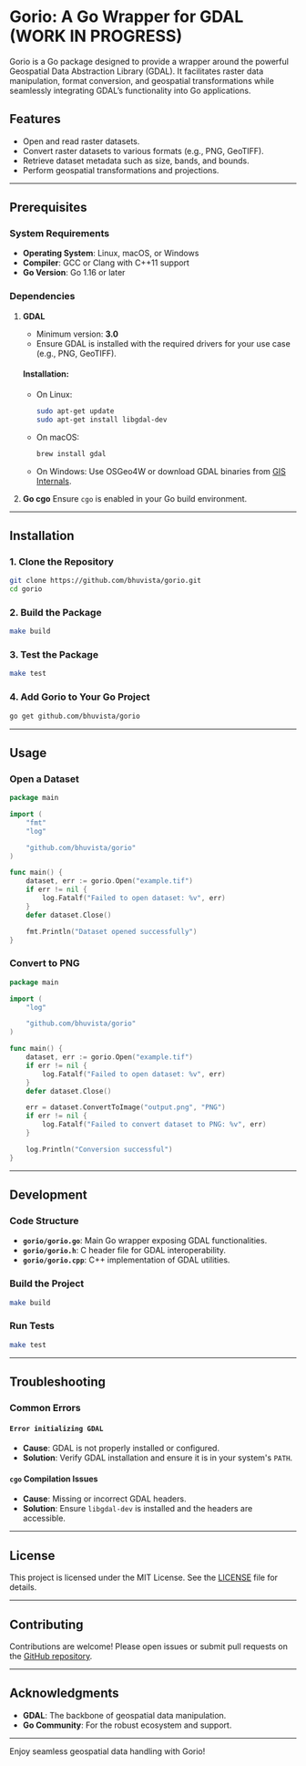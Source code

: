 # Gorio: A Go Wrapper for GDAL (WORK IN PROGRESS)

Gorio is a Go package designed to provide a wrapper around the powerful Geospatial Data Abstraction Library (GDAL). It facilitates raster data manipulation, format conversion, and geospatial transformations while seamlessly integrating GDAL’s functionality into Go applications.

## Features

- Open and read raster datasets.
- Convert raster datasets to various formats (e.g., PNG, GeoTIFF).
- Retrieve dataset metadata such as size, bands, and bounds.
- Perform geospatial transformations and projections.

---

## Prerequisites

### System Requirements
- **Operating System**: Linux, macOS, or Windows
- **Compiler**: GCC or Clang with C++11 support
- **Go Version**: Go 1.16 or later

### Dependencies

1. **GDAL**
   - Minimum version: **3.0**
   - Ensure GDAL is installed with the required drivers for your use case (e.g., PNG, GeoTIFF).

   #### Installation:
   - On Linux:
     ```bash
     sudo apt-get update
     sudo apt-get install libgdal-dev
     ```
   - On macOS:
     ```bash
     brew install gdal
     ```
   - On Windows:
     Use OSGeo4W or download GDAL binaries from [GIS Internals](https://www.gisinternals.com/).

2. **Go cgo**
   Ensure `cgo` is enabled in your Go build environment.

---

## Installation

### 1. Clone the Repository
```bash
git clone https://github.com/bhuvista/gorio.git
cd gorio
```

### 2. Build the Package
```bash
make build
```

### 3. Test the Package
```bash
make test
```

### 4. Add Gorio to Your Go Project
```bash
go get github.com/bhuvista/gorio
```

---

## Usage

### Open a Dataset
```go
package main

import (
    "fmt"
    "log"

    "github.com/bhuvista/gorio"
)

func main() {
    dataset, err := gorio.Open("example.tif")
    if err != nil {
        log.Fatalf("Failed to open dataset: %v", err)
    }
    defer dataset.Close()

    fmt.Println("Dataset opened successfully")
}
```

### Convert to PNG
```go
package main

import (
    "log"

    "github.com/bhuvista/gorio"
)

func main() {
    dataset, err := gorio.Open("example.tif")
    if err != nil {
        log.Fatalf("Failed to open dataset: %v", err)
    }
    defer dataset.Close()

    err = dataset.ConvertToImage("output.png", "PNG")
    if err != nil {
        log.Fatalf("Failed to convert dataset to PNG: %v", err)
    }

    log.Println("Conversion successful")
}
```

---

## Development

### Code Structure
- **`gorio/gorio.go`**: Main Go wrapper exposing GDAL functionalities.
- **`gorio/gorio.h`**: C header file for GDAL interoperability.
- **`gorio/gorio.cpp`**: C++ implementation of GDAL utilities.

### Build the Project
```bash
make build
```

### Run Tests
```bash
make test
```

---

## Troubleshooting

### Common Errors

#### `Error initializing GDAL`
- **Cause**: GDAL is not properly installed or configured.
- **Solution**: Verify GDAL installation and ensure it is in your system's `PATH`.

#### `cgo` Compilation Issues
- **Cause**: Missing or incorrect GDAL headers.
- **Solution**: Ensure `libgdal-dev` is installed and the headers are accessible.

---

## License

This project is licensed under the MIT License. See the [LICENSE](LICENSE) file for details.

---

## Contributing

Contributions are welcome! Please open issues or submit pull requests on the [GitHub repository](https://github.com/bhuvista/gorio).

---

## Acknowledgments

- **GDAL**: The backbone of geospatial data manipulation.
- **Go Community**: For the robust ecosystem and support.

---

Enjoy seamless geospatial data handling with Gorio!

